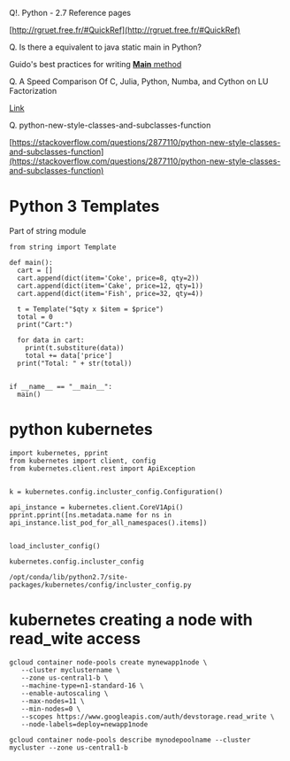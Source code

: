 Q!. Python - 2.7 Reference pages

[http://rgruet.free.fr/#QuickRef](http://rgruet.free.fr/#QuickRef)

Q. Is there a equivalent to java static main in Python?

Guido's best practices for writing [**Main** method](https://www.artima.com/weblogs/viewpost.jsp?thread=4829)

Q. A Speed Comparison Of C, Julia, Python, Numba, and Cython on LU Factorization

[Link](https://www.ibm.com/developerworks/community/blogs/jfp/entry/A_Comparison_Of_C_Julia_Python_Numba_Cython_Scipy_and_BLAS_on_LU_Factorization?lang=en)

Q. python-new-style-classes-and-subclasses-function

[https://stackoverflow.com/questions/2877110/python-new-style-classes-and-subclasses-function](https://stackoverflow.com/questions/2877110/python-new-style-classes-and-subclasses-function)



# Python 3 Templates

Part of string module

    from string import Template
    
    def main():
      cart = []
      cart.append(dict(item='Coke', price=8, qty=2))
      cart.append(dict(item='Cake', price=12, qty=1))
      cart.append(dict(item='Fish', price=32, qty=4))
      
      t = Template("$qty x $item = $price")
      total = 0
      print("Cart:")
      
      for data in cart:
        print(t.substiture(data))
        total += data['price']
      print("Total: " + str(total))


    if __name__ == "__main__":
      main()
      
# python kubernetes

    import kubernetes, pprint
    from kubernetes import client, config
    from kubernetes.client.rest import ApiException


    k = kubernetes.config.incluster_config.Configuration()

    api_instance = kubernetes.client.CoreV1Api()
    pprint.pprint([ns.metadata.name for ns in api_instance.list_pod_for_all_namespaces().items])


    load_incluster_config()

    kubernetes.config.incluster_config

    /opt/conda/lib/python2.7/site-packages/kubernetes/config/incluster_config.py



# kubernetes creating a node with read_wite access

    gcloud container node-pools create mynewapp1node \
       --cluster myclustername \
       --zone us-central1-b \
       --machine-type=n1-standard-16 \
       --enable-autoscaling \
       --max-nodes=11 \
       --min-nodes=0 \
       --scopes https://www.googleapis.com/auth/devstorage.read_write \
       --node-labels=deploy=newapp1node

    gcloud container node-pools describe mynodepoolname --cluster mycluster --zone us-central1-b

